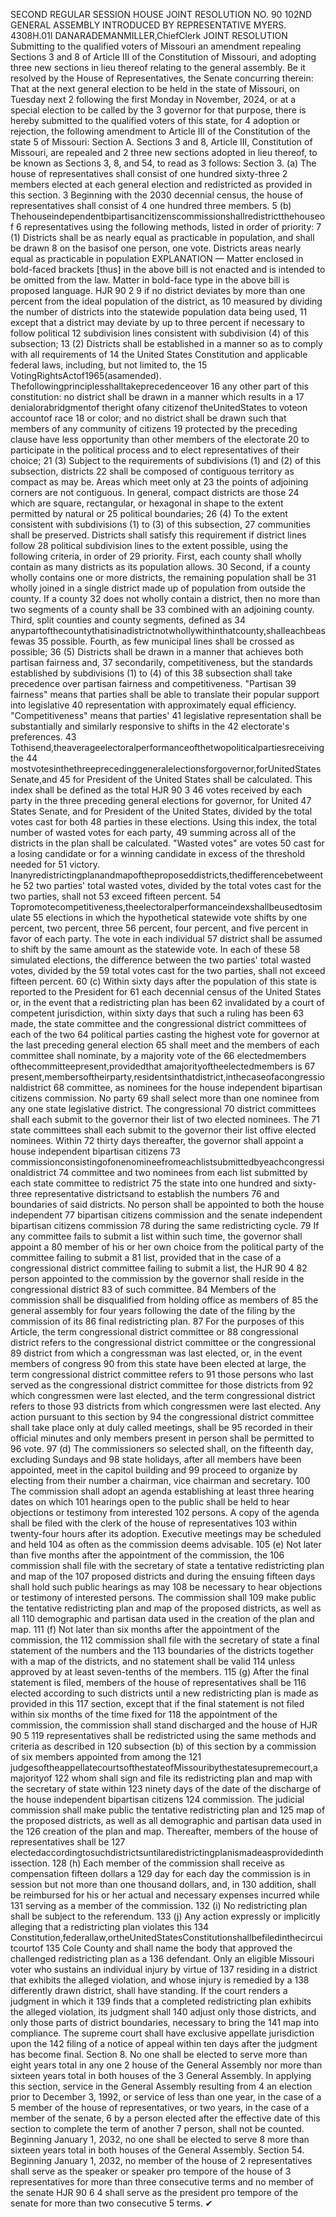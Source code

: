 SECOND REGULAR SESSION
HOUSE JOINT
RESOLUTION NO. 90
102ND GENERAL ASSEMBLY
INTRODUCED BY REPRESENTATIVE MYERS.
4308H.01I DANARADEMANMILLER,ChiefClerk
JOINT RESOLUTION
Submitting to the qualified voters of Missouri an amendment repealing Sections 3 and 8 of
Article III of the Constitution of Missouri, and adopting three new sections in lieu
thereof relating to the general assembly.
Be it resolved by the House of Representatives, the Senate concurring therein:
That at the next general election to be held in the state of Missouri, on Tuesday next
2 following the first Monday in November, 2024, or at a special election to be called by the
3 governor for that purpose, there is hereby submitted to the qualified voters of this state, for
4 adoption or rejection, the following amendment to Article III of the Constitution of the state
5 of Missouri:
Section A. Sections 3 and 8, Article III, Constitution of Missouri, are repealed and
2 three new sections adopted in lieu thereof, to be known as Sections 3, 8, and 54, to read as
3 follows:
Section 3. (a) The house of representatives shall consist of one hundred sixty-three
2 members elected at each general election and redistricted as provided in this section.
3 Beginning with the 2030 decennial census, the house of representatives shall consist of
4 one hundred three members.
5 (b) Thehouseindependentbipartisancitizenscommissionshallredistrictthehouseof
6 representatives using the following methods, listed in order of priority:
7 (1) Districts shall be as nearly equal as practicable in population, and shall be drawn
8 on the basisof one person, one vote. Districts areas nearly equal as practicable in population
EXPLANATION — Matter enclosed in bold-faced brackets [thus] in the above bill is not enacted and is
intended to be omitted from the law. Matter in bold-face type in the above bill is proposed language.
HJR 90 2
9 if no district deviates by more than one percent from the ideal population of the district, as
10 measured by dividing the number of districts into the statewide population data being used,
11 except that a district may deviate by up to three percent if necessary to follow political
12 subdivision lines consistent with subdivision (4) of this subsection;
13 (2) Districts shall be established in a manner so as to comply with all requirements of
14 the United States Constitution and applicable federal laws, including, but not limited to, the
15 VotingRightsActof1965(asamended). Thefollowingprinciplesshalltakeprecedenceover
16 any other part of this constitution: no district shall be drawn in a manner which results in a
17 denialorabridgmentof theright ofany citizenof theUnitedStates to voteon accountof race
18 or color; and no district shall be drawn such that members of any community of citizens
19 protected by the preceding clause have less opportunity than other members of the electorate
20 to participate in the political process and to elect representatives of their choice;
21 (3) Subject to the requirements of subdivisions (1) and (2) of this subsection, districts
22 shall be composed of contiguous territory as compact as may be. Areas which meet only at
23 the points of adjoining corners are not contiguous. In general, compact districts are those
24 which are square, rectangular, or hexagonal in shape to the extent permitted by natural or
25 political boundaries;
26 (4) To the extent consistent with subdivisions (1) to (3) of this subsection,
27 communities shall be preserved. Districts shall satisfy this requirement if district lines follow
28 political subdivision lines to the extent possible, using the following criteria, in order of
29 priority. First, each county shall wholly contain as many districts as its population allows.
30 Second, if a county wholly contains one or more districts, the remaining population shall be
31 wholly joined in a single district made up of population from outside the county. If a county
32 does not wholly contain a district, then no more than two segments of a county shall be
33 combined with an adjoining county. Third, split counties and county segments, defined as
34 anypartofthecountythatisinadistrictnotwhollywithinthatcounty,shalleachbeasfewas
35 possible. Fourth, as few municipal lines shall be crossed as possible;
36 (5) Districts shall be drawn in a manner that achieves both partisan fairness and,
37 secondarily, competitiveness, but the standards established by subdivisions (1) to (4) of this
38 subsection shall take precedence over partisan fairness and competitiveness. "Partisan
39 fairness" means that parties shall be able to translate their popular support into legislative
40 representation with approximately equal efficiency. "Competitiveness" means that parties'
41 legislative representation shall be substantially and similarly responsive to shifts in the
42 electorate's preferences.
43 Tothisend,theaverageelectoralperformanceofthetwopoliticalpartiesreceivingthe
44 mostvotesinthethreeprecedinggeneralelectionsforgovernor,forUnitedStatesSenate,and
45 for President of the United States shall be calculated. This index shall be defined as the total
HJR 90 3
46 votes received by each party in the three preceding general elections for governor, for United
47 States Senate, and for President of the United States, divided by the total votes cast for both
48 parties in these elections. Using this index, the total number of wasted votes for each party,
49 summing across all of the districts in the plan shall be calculated. "Wasted votes" are votes
50 cast for a losing candidate or for a winning candidate in excess of the threshold needed for
51 victory. Inanyredistrictingplanandmapoftheproposeddistricts,thedifferencebetweenthe
52 two parties' total wasted votes, divided by the total votes cast for the two parties, shall not
53 exceed fifteen percent.
54 Topromotecompetitiveness,theelectoralperformanceindexshallbeusedtosimulate
55 elections in which the hypothetical statewide vote shifts by one percent, two percent, three
56 percent, four percent, and five percent in favor of each party. The vote in each individual
57 district shall be assumed to shift by the same amount as the statewide vote. In each of these
58 simulated elections, the difference between the two parties' total wasted votes, divided by the
59 total votes cast for the two parties, shall not exceed fifteen percent.
60 (c) Within sixty days after the population of this state is reported to the President for
61 each decennial census of the United States or, in the event that a redistricting plan has been
62 invalidated by a court of competent jurisdiction, within sixty days that such a ruling has been
63 made, the state committee and the congressional district committees of each of the two
64 political parties casting the highest vote for governor at the last preceding general election
65 shall meet and the members of each committee shall nominate, by a majority vote of the
66 electedmembers ofthecommitteepresent,providedthat amajorityoftheelectedmembers is
67 present,membersoftheirparty,residentsinthatdistrict,inthecaseofacongressionaldistrict
68 committee, as nominees for the house independent bipartisan citizens commission. No party
69 shall select more than one nominee from any one state legislative district. The congressional
70 district committees shall each submit to the governor their list of two elected nominees. The
71 state committees shall each submit to the governor their list offive elected nominees. Within
72 thirty days thereafter, the governor shall appoint a house independent bipartisan citizens
73 commissionconsistingofonenomineefromeachlistsubmittedbyeachcongressionaldistrict
74 committee and two nominees from each list submitted by each state committee to redistrict
75 the state into one hundred and sixty-three representative districtsand to establish the numbers
76 and boundaries of said districts. No person shall be appointed to both the house independent
77 bipartisan citizens commission and the senate independent bipartisan citizens commission
78 during the same redistricting cycle.
79 If any committee fails to submit a list within such time, the governor shall appoint a
80 member of his or her own choice from the political party of the committee failing to submit a
81 list, provided that in the case of a congressional district committee failing to submit a list, the
HJR 90 4
82 person appointed to the commission by the governor shall reside in the congressional district
83 of such committee.
84 Members of the commission shall be disqualified from holding office as members of
85 the general assembly for four years following the date of the filing by the commission of its
86 final redistricting plan.
87 For the purposes of this Article, the term congressional district committee or
88 congressional district refers to the congressional district committee or the congressional
89 district from which a congressman was last elected, or, in the event members of congress
90 from this state have been elected at large, the term congressional district committee refers to
91 those persons who last served as the congressional district committee for those districts from
92 which congressmen were last elected, and the term congressional district refers to those
93 districts from which congressmen were last elected. Any action pursuant to this section by
94 the congressional district committee shall take place only at duly called meetings, shall be
95 recorded in their official minutes and only members present in person shall be permitted to
96 vote.
97 (d) The commissioners so selected shall, on the fifteenth day, excluding Sundays and
98 state holidays, after all members have been appointed, meet in the capitol building and
99 proceed to organize by electing from their number a chairman, vice chairman and secretary.
100 The commission shall adopt an agenda establishing at least three hearing dates on which
101 hearings open to the public shall be held to hear objections or testimony from interested
102 persons. A copy of the agenda shall be filed with the clerk of the house of representatives
103 within twenty-four hours after its adoption. Executive meetings may be scheduled and held
104 as often as the commission deems advisable.
105 (e) Not later than five months after the appointment of the commission, the
106 commission shall file with the secretary of state a tentative redistricting plan and map of the
107 proposed districts and during the ensuing fifteen days shall hold such public hearings as may
108 be necessary to hear objections or testimony of interested persons. The commission shall
109 make public the tentative redistricting plan and map of the proposed districts, as well as all
110 demographic and partisan data used in the creation of the plan and map.
111 (f) Not later than six months after the appointment of the commission, the
112 commission shall file with the secretary of state a final statement of the numbers and the
113 boundaries of the districts together with a map of the districts, and no statement shall be valid
114 unless approved by at least seven-tenths of the members.
115 (g) After the final statement is filed, members of the house of representatives shall be
116 elected according to such districts until a new redistricting plan is made as provided in this
117 section, except that if the final statement is not filed within six months of the time fixed for
118 the appointment of the commission, the commission shall stand discharged and the house of
HJR 90 5
119 representatives shall be redistricted using the same methods and criteria as described in
120 subsection (b) of this section by a commission of six members appointed from among the
121 judgesoftheappellatecourtsofthestateofMissouribythestatesupremecourt,amajorityof
122 whom shall sign and file its redistricting plan and map with the secretary of state within
123 ninety days of the date of the discharge of the house independent bipartisan citizens
124 commission. The judicial commission shall make public the tentative redistricting plan and
125 map of the proposed districts, as well as all demographic and partisan data used in the
126 creation of the plan and map. Thereafter, members of the house of representatives shall be
127 electedaccordingtosuchdistrictsuntilaredistrictingplanismadeasprovidedinthissection.
128 (h) Each member of the commission shall receive as compensation fifteen dollars a
129 day for each day the commission is in session but not more than one thousand dollars, and, in
130 addition, shall be reimbursed for his or her actual and necessary expenses incurred while
131 serving as a member of the commission.
132 (i) No redistricting plan shall be subject to the referendum.
133 (j) Any action expressly or implicitly alleging that a redistricting plan violates this
134 Constitution,federallaw,ortheUnitedStatesConstitutionshallbefiledinthecircuitcourtof
135 Cole County and shall name the body that approved the challenged redistricting plan as a
136 defendant. Only an eligible Missouri voter who sustains an individual injury by virtue of
137 residing in a district that exhibits the alleged violation, and whose injury is remedied by a
138 differently drawn district, shall have standing. If the court renders a judgment in which it
139 finds that a completed redistricting plan exhibits the alleged violation, its judgment shall
140 adjust only those districts, and only those parts of district boundaries, necessary to bring the
141 map into compliance. The supreme court shall have exclusive appellate jurisdiction upon the
142 filing of a notice of appeal within ten days after the judgment has become final.
Section 8. No one shall be elected to serve more than eight years total in any one
2 house of the General Assembly nor more than sixteen years total in both houses of the
3 General Assembly. In applying this section, service in the General Assembly resulting from
4 an election prior to December 3, 1992, or service of less than one year, in the case of a
5 member of the house of representatives, or two years, in the case of a member of the senate,
6 by a person elected after the effective date of this section to complete the term of another
7 person, shall not be counted. Beginning January 1, 2032, no one shall be elected to serve
8 more than sixteen years total in both houses of the General Assembly.
Section 54. Beginning January 1, 2032, no member of the house of
2 representatives shall serve as the speaker or speaker pro tempore of the house of
3 representatives for more than three consecutive terms and no member of the senate
HJR 90 6
4 shall serve as the president pro tempore of the senate for more than two consecutive
5 terms.
✔